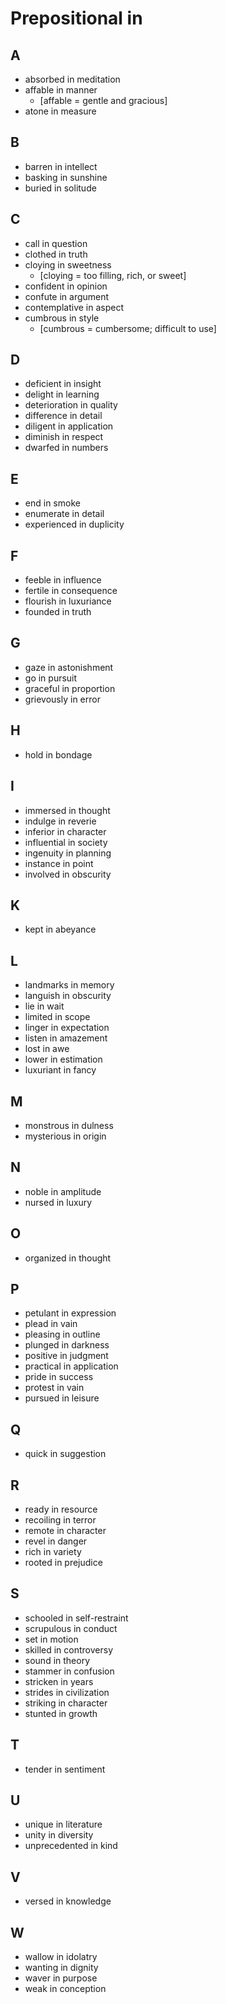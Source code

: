 # Prepositional in

## A

- absorbed in meditation
- affable in manner
  - [affable = gentle and gracious]
- atone in measure

## B
- barren in intellect
- basking in sunshine
- buried in solitude

## C

- call in question
- clothed in truth
- cloying in sweetness
  - [cloying = too filling, rich, or sweet]
- confident in opinion
- confute in argument
- contemplative in aspect
- cumbrous in style
  - [cumbrous = cumbersome; difficult to use]

## D

- deficient in insight
- delight in learning
- deterioration in quality
- difference in detail
- diligent in application
- diminish in respect
- dwarfed in numbers

## E

- end in smoke
- enumerate in detail
- experienced in duplicity

## F

- feeble in influence
- fertile in consequence
- flourish in luxuriance
- founded in truth

## G

- gaze in astonishment
- go in pursuit
- graceful in proportion
- grievously in error

## H

- hold in bondage

## I

- immersed in thought
- indulge in reverie
- inferior in character
- influential in society
- ingenuity in planning
- instance in point
- involved in obscurity

## K

- kept in abeyance

## L

- landmarks in memory
- languish in obscurity
- lie in wait
- limited in scope
- linger in expectation
- listen in amazement
- lost in awe
- lower in estimation
- luxuriant in fancy

## M

- monstrous in dulness
- mysterious in origin

## N

- noble in amplitude
- nursed in luxury

## O

- organized in thought

## P

- petulant in expression
- plead in vain
- pleasing in outline
- plunged in darkness
- positive in judgment
- practical in application
- pride in success
- protest in vain
- pursued in leisure

## Q

- quick in suggestion

## R

- ready in resource
- recoiling in terror
- remote in character
- revel in danger
- rich in variety
- rooted in prejudice

## S

- schooled in self-restraint
- scrupulous in conduct
- set in motion
- skilled in controversy
- sound in theory
- stammer in confusion
- stricken in years
- strides in civilization
- striking in character
- stunted in growth

## T

- tender in sentiment

## U

- unique in literature
- unity in diversity
- unprecedented in kind

## V

- versed in knowledge

## W

- wallow in idolatry
- wanting in dignity
- waver in purpose
- weak in conception